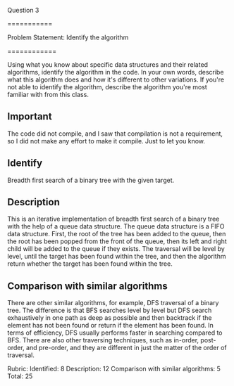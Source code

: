 Question 3

===========

Problem Statement: Identify the algorithm

============

Using what you know about specific data structures and their related algorithms, identify the algorithm in the code. In your own words, describe what this algorithm does and how it's different to other variations. If you're not able to identify the algorithm, describe the algorithm you're most familiar with from this class.

## Important

The code did not compile, and I saw that compilation is not a requirement, so I did not make any effort to make it compile. Just to let you know.

## Identify

Breadth first search of a binary tree with the given target.

## Description

This is an iterative implementation of breadth first search of a binary tree with the help of a queue data structure. The queue data structure is a FIFO data structure. First, the root of the tree has been added to the queue, then the root has been popped from the front of the queue, then its left and right child will be added to the queue if they exists. The traversal will be level by level, until the target has been found within the tree, and then the algorithm return whether the target has been found within the tree.

## Comparison with similar algorithms

There are other similar algorithms, for example, DFS traversal of a binary tree. The difference is that BFS searches level by level but DFS search exhaustively in one path as deep as possible and then backtrack if the element has not been found or return if the element has been found. In terms of efficiency, DFS usually performs faster in searching compared to BFS. There are also other traversing techniques, such as in-order, post-order, and pre-order, and they are different in just the matter of the order of traversal.

Rubric:
Identified: 8
Description: 12
Comparison with similar algorithms: 5
Total: 25
